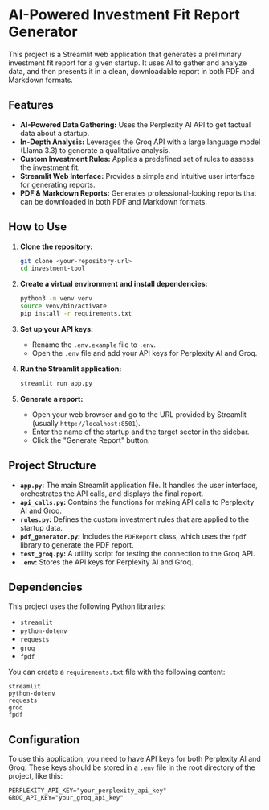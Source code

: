 # AI-Powered Investment Fit Report Generator

This project is a Streamlit web application that generates a preliminary investment fit report for a given startup. It uses AI to gather and analyze data, and then presents it in a clean, downloadable report in both PDF and Markdown formats.

## Features

- **AI-Powered Data Gathering:** Uses the Perplexity AI API to get factual data about a startup.
- **In-Depth Analysis:** Leverages the Groq API with a large language model (Llama 3.3) to generate a qualitative analysis.
- **Custom Investment Rules:** Applies a predefined set of rules to assess the investment fit.
- **Streamlit Web Interface:** Provides a simple and intuitive user interface for generating reports.
- **PDF & Markdown Reports:** Generates professional-looking reports that can be downloaded in both PDF and Markdown formats.

## How to Use

1.  **Clone the repository:**
    ```bash
    git clone <your-repository-url>
    cd investment-tool
    ```

2.  **Create a virtual environment and install dependencies:**
    ```bash
    python3 -m venv venv
    source venv/bin/activate
    pip install -r requirements.txt
    ```

3.  **Set up your API keys:**
    - Rename the `.env.example` file to `.env`.
    - Open the `.env` file and add your API keys for Perplexity AI and Groq.

4.  **Run the Streamlit application:**
    ```bash
    streamlit run app.py
    ```

5.  **Generate a report:**
    - Open your web browser and go to the URL provided by Streamlit (usually `http://localhost:8501`).
    - Enter the name of the startup and the target sector in the sidebar.
    - Click the "Generate Report" button.

## Project Structure

- **`app.py`:** The main Streamlit application file. It handles the user interface, orchestrates the API calls, and displays the final report.
- **`api_calls.py`:** Contains the functions for making API calls to Perplexity AI and Groq.
- **`rules.py`:** Defines the custom investment rules that are applied to the startup data.
- **`pdf_generator.py`:** Includes the `PDFReport` class, which uses the `fpdf` library to generate the PDF report.
- **`test_groq.py`:** A utility script for testing the connection to the Groq API.
- **`.env`:** Stores the API keys for Perplexity AI and Groq.

## Dependencies

This project uses the following Python libraries:

- `streamlit`
- `python-dotenv`
- `requests`
- `groq`
- `fpdf`

You can create a `requirements.txt` file with the following content:

```
streamlit
python-dotenv
requests
groq
fpdf
```

## Configuration

To use this application, you need to have API keys for both Perplexity AI and Groq. These keys should be stored in a `.env` file in the root directory of the project, like this:

```
PERPLEXITY_API_KEY="your_perplexity_api_key"
GROQ_API_KEY="your_groq_api_key"
```

